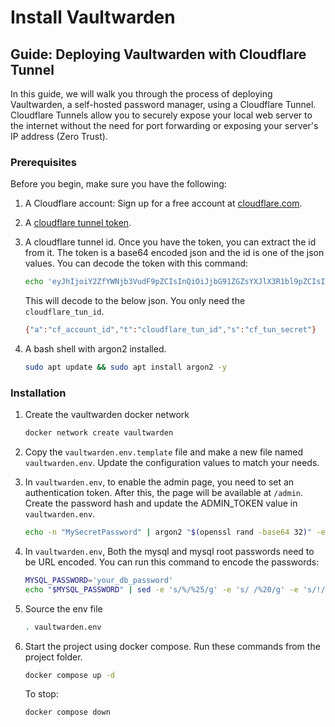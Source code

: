 # Install Vaultwarden

## Guide: Deploying Vaultwarden with Cloudflare Tunnel

In this guide, we will walk you through the process of deploying Vaultwarden, a self-hosted password manager, using a Cloudflare Tunnel. Cloudflare Tunnels allow you to securely expose your local web server to the internet without the need for port forwarding or exposing your server's IP address (Zero Trust).

### Prerequisites

Before you begin, make sure you have the following:

1. A Cloudflare account: Sign up for a free account at [cloudflare.com](https://www.cloudflare.com).

2. A [cloudflare tunnel token](https://developers.cloudflare.com/cloudflare-one/connections/connect-networks/get-started/create-remote-tunnel/).

3. A cloudflare tunnel id. Once you have the token, you can extract the id from it. The token is a base64 encoded json and the id is one of the json values. You can decode the token with this command:

    ```bash
    echo 'eyJhIjoiY2ZfYWNjb3VudF9pZCIsInQiOiJjbG91ZGZsYXJlX3R1bl9pZCIsInMiOiJjZl90dW5fc2VjcmV0In0=' | base64 -d
    ```

    This will decode to the below json. You only need the `cloudflare_tun_id`.

    ```bash
    {"a":"cf_account_id","t":"cloudflare_tun_id","s":"cf_tun_secret"}
    ```

4. A bash shell with argon2 installed.

    ```bash
    sudo apt update && sudo apt install argon2 -y
    ```

### Installation

1. Create the vaultwarden docker network

    ```bash
    docker network create vaultwarden
    ```

2. Copy the `vaultwarden.env.template` file and make a new file named `vaultwarden.env`. Update the configuration values to match your needs.

3. In `vaultwarden.env`, to enable the admin page, you need to set an authentication token. After this, the page will be available at `/admin`. Create the password hash and update the ADMIN_TOKEN value in `vaultwarden.env`.

    ```bash
    echo -n "MySecretPassword" | argon2 "$(openssl rand -base64 32)" -e -id -k 65540 -t 3 -p 4
    ```

4. In `vaultwarden.env`, Both the mysql and mysql root passwords need to be URL encoded. You can run this command to encode the passwords:

    ```bash
    MYSQL_PASSWORD='your_db_password'
    echo "$MYSQL_PASSWORD" | sed -e 's/%/%25/g' -e 's/ /%20/g' -e 's/!/%21/g' -e 's/"/%22/g' -e 's/#/%23/g' -e 's/\$/%24/g' -e 's/&/%26/g' -e "s/'/%27/g" -e 's/(/%28/g' -e 's/)/%29/g' -e 's/\*/%2A/g' -e 's/+/%2B/g' -e 's/,/%2C/g' -e 's/\//%2F/g' -e 's/:/%3A/g' -e 's/;/%3B/g' -e 's/</%3C/g' -e 's/=/%3D/g' -e 's/>/%3E/g' -e 's/?/%3F/g' -e 's/@/%40/g' -e 's/\[/%5B/g' -e 's/\\/%5C/g' -e 's/\]/%5D/g' -e 's/\^/%5E/g' -e 's/_/%5F/g' -e 's/`/%60/g' -e 's/{/%7B/g' -e 's/|/%7C/g' -e 's/}/%7D/g' -e 's/~/%7E/g'
    ```

5. Source the env file

    ```bash
    . vaultwarden.env
    ```

6. Start the project using docker compose. Run these commands from the project folder.

    ```bash
    docker compose up -d
    ```

    To stop:

    ```bash
    docker compose down
    ```
